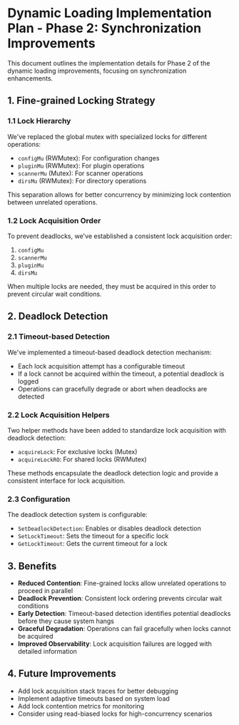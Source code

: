# Dynamic Loading Implementation Plan - Phase 2: Synchronization Improvements

This document outlines the implementation details for Phase 2 of the dynamic loading improvements, focusing on synchronization enhancements.

## 1. Fine-grained Locking Strategy

### 1.1 Lock Hierarchy

We've replaced the global mutex with specialized locks for different operations:

- `configMu` (RWMutex): For configuration changes
- `pluginMu` (RWMutex): For plugin operations
- `scannerMu` (Mutex): For scanner operations
- `dirsMu` (RWMutex): For directory operations

This separation allows for better concurrency by minimizing lock contention between unrelated operations.

### 1.2 Lock Acquisition Order

To prevent deadlocks, we've established a consistent lock acquisition order:

1. `configMu`
2. `scannerMu`
3. `pluginMu`
4. `dirsMu`

When multiple locks are needed, they must be acquired in this order to prevent circular wait conditions.

## 2. Deadlock Detection

### 2.1 Timeout-based Detection

We've implemented a timeout-based deadlock detection mechanism:

- Each lock acquisition attempt has a configurable timeout
- If a lock cannot be acquired within the timeout, a potential deadlock is logged
- Operations can gracefully degrade or abort when deadlocks are detected

### 2.2 Lock Acquisition Helpers

Two helper methods have been added to standardize lock acquisition with deadlock detection:

- `acquireLock`: For exclusive locks (Mutex)
- `acquireLockRO`: For shared locks (RWMutex)

These methods encapsulate the deadlock detection logic and provide a consistent interface for lock acquisition.

### 2.3 Configuration

The deadlock detection system is configurable:

- `SetDeadlockDetection`: Enables or disables deadlock detection
- `SetLockTimeout`: Sets the timeout for a specific lock
- `GetLockTimeout`: Gets the current timeout for a lock

## 3. Benefits

- **Reduced Contention**: Fine-grained locks allow unrelated operations to proceed in parallel
- **Deadlock Prevention**: Consistent lock ordering prevents circular wait conditions
- **Early Detection**: Timeout-based detection identifies potential deadlocks before they cause system hangs
- **Graceful Degradation**: Operations can fail gracefully when locks cannot be acquired
- **Improved Observability**: Lock acquisition failures are logged with detailed information

## 4. Future Improvements

- Add lock acquisition stack traces for better debugging
- Implement adaptive timeouts based on system load
- Add lock contention metrics for monitoring
- Consider using read-biased locks for high-concurrency scenarios

